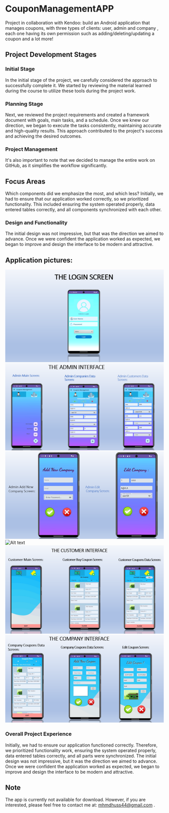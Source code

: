 # CouponManagementAPP

Project in collaboration with Kendoo: build an Android application that manages coupons, with three types of clients: user, admin and company , each one having its own permission such as adding/deleting/updating a coupon and a lot more!

## Project Development Stages

### Initial Stage

In the initial stage of the project, we carefully considered the approach to successfully complete it. We started by reviewing the material learned during the course to utilize these tools during the project work.

### Planning Stage

Next, we reviewed the project requirements and created a framework document with goals, main tasks, and a schedule. Once we knew our direction, we began to execute the tasks consistently, maintaining accurate and high-quality results. This approach contributed to the project's success and achieving the desired outcomes.

### Project Management

It's also important to note that we decided to manage the entire work on GitHub, as it simplifies the workflow significantly.

## Focus Areas

Which components did we emphasize the most, and which less? Initially, we had to ensure that our application worked correctly, so we prioritized functionality. This included ensuring the system operated properly, data entered tables correctly, and all components synchronized with each other.

### Design and Functionality

The initial design was not impressive, but that was the direction we aimed to advance. Once we were confident the application worked as expected, we began to improve and design the interface to be modern and attractive.

## Application pictures:
![Alt text](home_screen.png)
![Alt text](admin_screen.png)
![Alt text](admin_jobs.png)
![Alt text](admin_jobs2.png)
![Alt text](customer_screen.png)
![Alt text](company_screen.png)


### Overall Project Experience

Initially, we had to ensure our application functioned correctly. Therefore, we prioritized functionality work, ensuring the system operated properly, data entered tables correctly, and all parts were synchronized. The initial design was not impressive, but it was the direction we aimed to advance. Once we were confident the application worked as expected, we began to improve and design the interface to be modern and attractive.


## Note

The app is currently not available for download. However, if you are interested, please feel free to contact me at: mhmdhuss44@gmail.com .


